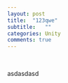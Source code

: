 ```yaml
---
layout: post
title:  "123qwe"
subtitle:   ""
categories: Unity
comments: true
---
```


<br>

asdasdasd

